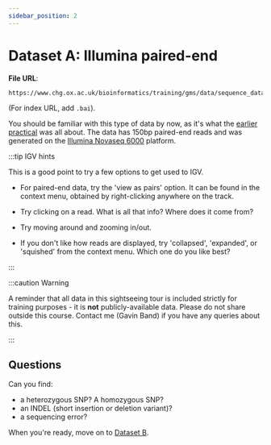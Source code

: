 ```yaml
---
sidebar_position: 2
---
```


# Dataset A: Illumina paired-end

**File URL**: 
```
https://www.chg.ox.ac.uk/bioinformatics/training/gms/data/sequence_data_sightseeing_tour/illumina.bam
```
(For index URL, add `.bai`).

You should be familiar with this type of data by now, as it's what the [earlier
practical](../README.md) was all about. The data has 150bp paired-end reads and was
generated on the [Illumina Novaseq 6000](https://emea.illumina.com/systems/sequencing-platforms/novaseq.html) platform.

:::tip IGV hints

This is a good point to try a few options to get used to IGV.

* For paired-end data, try the 'view as pairs' option. It can be found in the context menu, obtained by right-clicking
  anywhere on the track.

* Try clicking on a read.  What is all that info?  Where does it come from?

* Try moving around and zooming in/out.  

* If you don't like how reads are displayed, try 'collapsed', 'expanded', or 'squished' from the context menu.  Which one do you like best?

:::

:::caution Warning

A reminder that all data in this sightseeing tour is included strictly for training purposes - it is **not**
publicly-available data. Please do not share outside this course.
Contact me (Gavin Band) if you have any queries about this.

:::

## Questions

Can you find:

* a heterozygous SNP?  A homozygous SNP?
* an INDEL (short insertion or deletion variant)?
* a sequencing error?

When you're ready, move on to [Dataset B](dataset_b.md).

